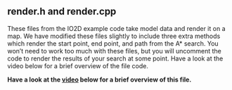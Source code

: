 ## render.h and render.cpp

These files from the IO2D example code take model data and render it on a map. We have modified these files slightly to include three extra methods which render the start point, end point, and path from the A* search. You won’t need to work too much with these files, but you will uncomment the code to render the results of your search at some point. Have a look at the video below for a brief overview of the file code.

<b>Have a look at the [video](https://www.bootcampai.org/courses/c-developer-nanodegree-program/lesson/03-3-io2d-starter-code/) below for a brief overview of this file.</b>